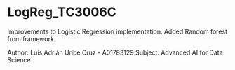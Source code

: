 # LogReg_TC3006C
Improvements to Logistic Regression implementation. 
Added Random forest from framework. 

Author: Luis Adrián Uribe Cruz - A01783129
Subject: Advanced AI for Data Science
